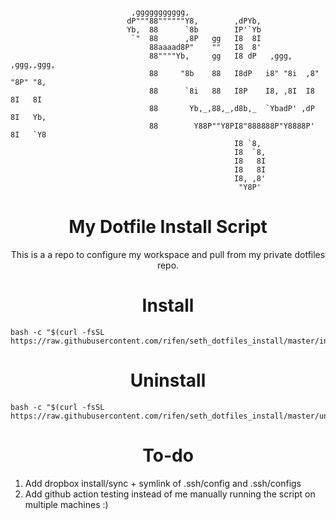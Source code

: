 ```
                           ,ggggggggggg,                                       
                          dP"""88""""""Y8,        ,dPYb,                       
                          Yb,  88      `8b        IP'`Yb                       
                           `"  88      ,8P   gg   I8  8I                       
                               88aaaad8P"    ""   I8  8'                       
                               88""""Yb,     gg   I8 dP   ,ggg,    ,ggg,,ggg,  
                               88     "8b    88   I8dP   i8" "8i  ,8" "8P" "8, 
                               88      `8i   88   I8P    I8, ,8I  I8   8I   8I 
                               88       Yb,_,88,_,d8b,_  `YbadP' ,dP   8I   Yb,
                               88        Y88P""Y8PI8"888888P"Y8888P'   8I   `Y8
                                                  I8 `8,                       
                                                  I8  `8,                      
                                                  I8   8I                      
                                                  I8   8I                      
                                                  I8, ,8'                      
                                                   "Y8P'                        
```
<h1 align="center">My Dotfile Install Script</h1>
<p align="center">This is a a repo to configure my workspace and pull from my private dotfiles repo.</p>

<h1 align="center">Install</h1>

```
bash -c "$(curl -fsSL https://raw.githubusercontent.com/rifen/seth_dotfiles_install/master/install.sh)"
```
<h1 align="center">Uninstall</h1>

```
bash -c "$(curl -fsSL https://raw.githubusercontent.com/rifen/seth_dotfiles_install/master/uninstall.sh)"
```
<h1 align="center">To-do</h1>

1.  Add dropbox install/sync + symlink of .ssh/config and .ssh/configs
2.  Add github action testing instead of me manually running the script on multiple machines :)
  
